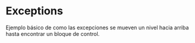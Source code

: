 # Exceptions
Ejemplo básico de como las excepciones se mueven un nivel hacia arriba hasta encontrar un bloque de control.
